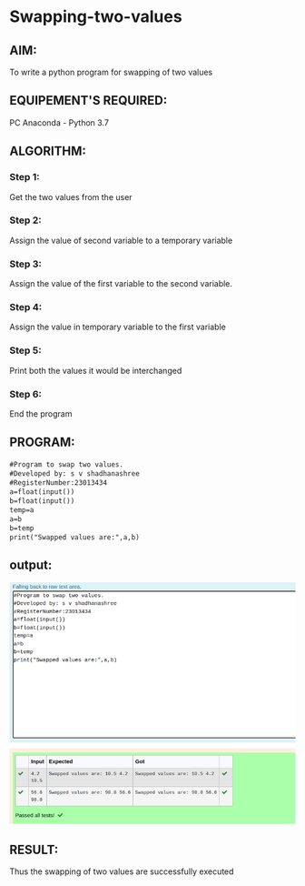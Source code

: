 # Swapping-two-values
## AIM:
To write a python program for swapping of two values
## EQUIPEMENT'S REQUIRED: 
PC
Anaconda - Python 3.7
## ALGORITHM: 
### Step 1:
Get the two values from the user
### Step 2: 
Assign the value of second variable to a temporary variable 
### Step 3: 
Assign the value of the first variable to the second variable.
### Step 4:  
Assign the value in temporary variable to the first variable
### Step 5: 
Print both the values it would be interchanged
### Step 6: 
End the program
## PROGRAM:
```
#Program to swap two values.
#Developed by: s v shadhanashree
#RegisterNumber:23013434
a=float(input())
b=float(input())
temp=a
a=b
b=temp
print("Swapped values are:",a,b)
```
## output:
 ![output](/swapping%20output.png)
## RESULT:
Thus the swapping of two values are successfully executed




